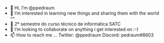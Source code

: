 - 👋 Hi, I’m @ppedraum
- 👀 I’m interested in learning new things and sharing them with the world ^^
- 🌱 2º semestre do curso técnico de informática SATC
- 💞️ I’m looking to collaborate on anything i get interested on :-)
- 📫 How to reach me ...
Twitter: @ppedraum
Discord: pedraum#8603

<!---
ppedraum/ppedraum is a ✨ special ✨ repository because its `README.md` (this file) appears on your GitHub profile.
You can click the Preview link to take a look at your changes.
--->
